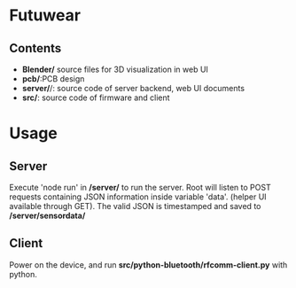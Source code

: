 Futuwear
================

Contents
----------------
* **Blender/** source files for 3D visualization in web UI
* **pcb/**:PCB design
* **server/**/: source code of server backend, web UI documents
* **src/**: source code of firmware and client

Usage
================

Server
----------------
Execute 'node run' in **/server/** to run the server.
Root will listen to POST requests containing JSON information inside variable 'data'. (helper UI available through GET). The valid JSON is timestamped and saved to **/server/sensordata/**

Client
----------------
Power on the device, and run **src/python-bluetooth/rfcomm-client.py** with python.
